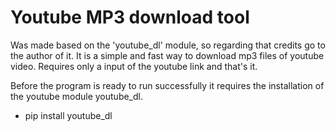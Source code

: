 # Youtube MP3 download tool

Was made based on the 'youtube_dl' module, so regarding that credits go to the author of it. It is a simple and fast way to download mp3 files of youtube video. Requires only a input of the youtube link and that's it.


Before the program is ready to run successfully it requires the installation of the youtube module youtube_dl.

 - pip install youtube_dl